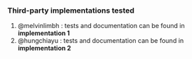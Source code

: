 ### Third-party implementations tested 
1. @melvinlimbh  : tests and documentation can be found in __implementation 1__
2. @hungchiayu   : tests and documentation can be found in __implementation 2__



